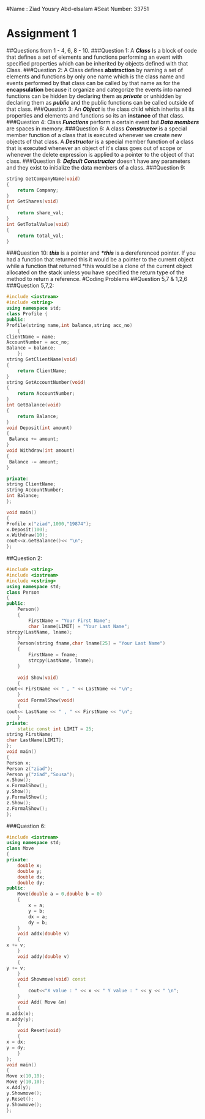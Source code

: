 #Name : Ziad Yousry Abd-elsalam
#Seat Number: 33751
#       Assignment 1
##Questions from 1 - 4, 6, 8 - 10.
###Question 1:
A **_Class_** Is a block of code that defines a set of elements and functions performing an event with specified properties which can be inherited by objects defined with that Class.
###Question 2:
A Class defines **abstraction** by naming  a set of elements and functions by only one name which is the class name and events performed by that class can be called by that name as for the **encapsulation** because it organize and categorize the events into named functions can be hidden by declaring them as **_private_** or unhidden by declaring them as **_public_** and the public functions can be called outside of that class.
###Question 3:
An **_Object_** is the class child which inherits all its properties and elements and functions so its an **instance** of that class.
###Question 4:
Class **_Functions_** perform a certain event but **_Data members_** are spaces in memory.
###Question 6:
A class **_Constructor_** is a special member function of a class that is executed whenever we create new objects of that class.
A **_Destructor_** is a special member function of a class that is executed whenever an object of it's class goes out of scope or whenever the delete expression is applied to a pointer to the object of that class.
###Question 8:
**_Default Constructor_** doesn’t have any parameters  and they exist to initialize the data members of a class.
###Question 9:
```C++
string GetCompanyName(void)
{
	return Company;
}
int GetShares(void)
{
	return share_val;
}
int GetTotalValue(void)
{
	return total_val;
}
```
###Question 10:
**_this_** is a pointer and **_*this_** is a dereferenced pointer.
If you had a function that returned this it would be a pointer to the current object while a function that returned *this would be a clone of the current object allocated on the stack unless you have specified the return type of the method to return a reference.
#Coding Problems
##Question 5,7 & 1,2,6
###Question 5,7,2:
```C++
#include <iostream>
#include <string>
using namespace std;
class Profile {
public:
Profile(string name,int balance,string acc_no)
	{
ClientName = name;
AccountNumber = acc_no;
Balance = balance;
	};
string GetClientName(void)
{
	return ClientName;
}
string GetAccountNumber(void)
{
	return AccountNumber;
}
int GetBalance(void)
{
	return Balance;
}
void Deposit(int amount)
{
 Balance += amount;
}
void Withdraw(int amount)
{
 Balance -= amount;
}

private:
string ClientName;
string AccountNumber;
int Balance;
};

void main()
{
Profile x("ziad",1000,"19874");
x.Deposit(100);
x.Withdraw(10);
cout<<x.GetBalance()<< "\n";
};
```
##Question 2:
```C++
#include <string>
#include <iostream>
#include <cstring>
using namespace std;
class Person
{
public:
	Person()
	{
		FirstName = "Your First Name";
		char lname[LIMIT] = "Your Last Name";
strcpy(LastName, lname);
	}
	Person(string fname,char lname[25] = "Your Last Name")
	{
		FirstName = fname;
		strcpy(LastName, lname);
	}
	
	void Show(void)
	{
cout<< FirstName << " , " << LastName << "\n";
	}
	void FormalShow(void)
	{
cout<< LastName << " , " << FirstName << "\n";
	}
private:
	static const int LIMIT = 25;
string FirstName;
char LastName[LIMIT];
};
void main()
{
Person x;
Person z("ziad");
Person y("ziad","Sousa");
x.Show();
x.FormalShow();
y.Show();
y.FormalShow();
z.Show();
z.FormalShow();
};
```
###Question 6:
```C++
#include <iostream>
using namespace std;
class Move
{
private:
	double x;
	double y;
	double dx;
	double dy;
public:
	Move(double a = 0,double b = 0)
	{
		x = a;
		y = b;
		dx = a;
		dy = b;
	}
	void addx(double v)
	{
x += v;
	}
	void addy(double v)
	{
y += v;
	}
	void Showmove(void) const
	{
		cout<<"X value : " << x << " Y value : " << y << " \n";
	}
	void Add( Move &m)
	{
m.addx(x);
m.addy(y);
	}
	void Reset(void)
	{
x = dx;
y = dy;
	}
};
void main()
{
Move x(10,10);
Move y(10,10);
x.Add(y);
y.Showmove();
y.Reset();
y.Showmove();
};
```

